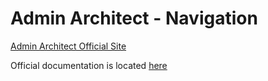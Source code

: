 Admin Architect - Navigation
============================
[Admin Architect Official Site](http://adminarchitect.com)


Official documentation is located [here](http://sky.pingpong-labs.com/docs/2.0/menus)
